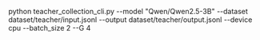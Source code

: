 python teacher_collection_cli.py --model "Qwen/Qwen2.5-3B" --dataset dataset/teacher/input.jsonl --output dataset/teacher/output.jsonl --device cpu --batch_size 2 --G 4